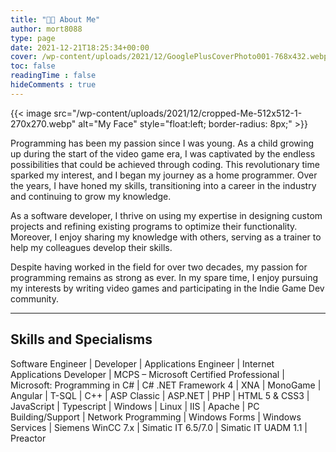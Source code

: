 ```yaml
---
title: "🧑‍💻 About Me"
author: mort8088
type: page
date: 2021-12-21T18:25:34+00:00
cover: /wp-content/uploads/2021/12/GooglePlusCoverPhoto001-768x432.webp
toc: false
readingTime : false
hideComments : true
---
```


{{< image src="/wp-content/uploads/2021/12/cropped-Me-512x512-1-270x270.webp" alt="My Face" style="float:left; border-radius: 8px;" >}}

Programming has been my passion since I was young. As a child growing up during the start of the video game era, I was captivated by the endless possibilities that could be achieved through coding. This revolutionary time sparked my interest, and I began my journey as a home programmer. Over the years, I have honed my skills, transitioning into a career in the industry and continuing to grow my knowledge.

As a software developer, I thrive on using my expertise in designing custom projects and refining existing programs to optimize their functionality. Moreover, I enjoy sharing my knowledge with others, serving as a trainer to help my colleagues develop their skills.

Despite having worked in the field for over two decades, my passion for programming remains as strong as ever. In my spare time, I enjoy pursuing my interests by writing video games and participating in the Indie Game Dev community.

* * *

## Skills and Specialisms

Software Engineer | Developer | Applications Engineer | Internet Applications Developer | MCPS – Microsoft Certified Professional | Microsoft: Programming in C# | C# .NET Framework 4 | XNA | MonoGame | Angular | T-SQL | C++ | ASP Classic | ASP.NET | PHP | HTML 5 & CSS3 | JavaScript | Typescript | Windows | Linux | IIS | Apache | PC Building/Support | Network Programming | Windows Forms | Windows Services | Siemens WinCC 7.x | Simatic IT 6.5/7.0 | Simatic IT UADM 1.1 | Preactor